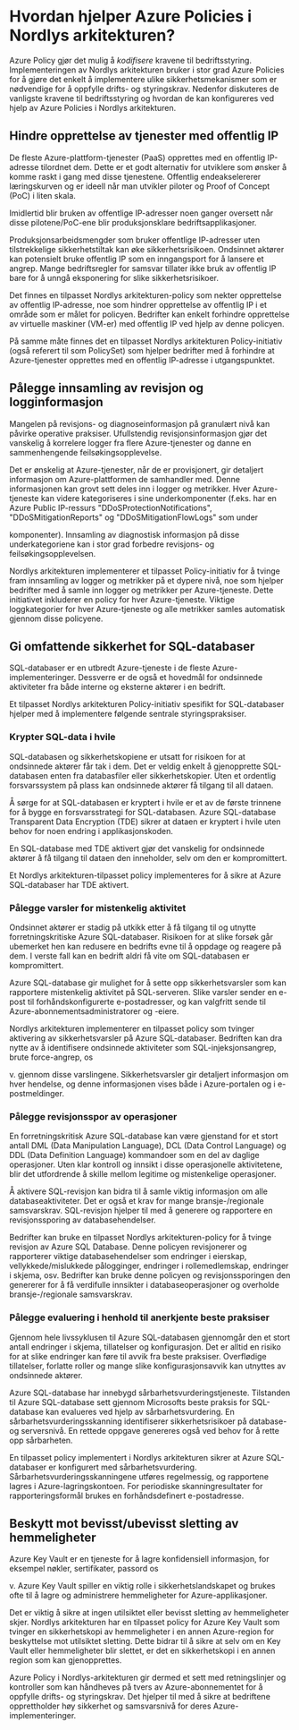 # Hvordan hjelper Azure Policies i Nordlys arkitekturen?

Azure Policy gjør det mulig å *kodifisere* kravene til bedriftsstyring. Implementeringen av Nordlys arkitekturen bruker i stor grad Azure Policies for å gjøre det enkelt å implementere ulike sikkerhetsmekanismer som er nødvendige for å oppfylle drifts- og styringskrav. Nedenfor diskuteres de vanligste kravene til bedriftsstyring og hvordan de kan konfigureres ved hjelp av Azure Policies i Nordlys arkitekturen.

## Hindre opprettelse av tjenester med offentlig IP

De fleste Azure-plattform-tjenester (PaaS) opprettes med en offentlig IP-adresse tilordnet dem. Dette er et godt alternativ for utviklere som ønsker å komme raskt i gang med disse tjenestene. Offentlig endeakselererer læringskurven og er ideell når man utvikler piloter og Proof of Concept (PoC) i liten skala.

Imidlertid blir bruken av offentlige IP-adresser noen ganger oversett når disse pilotene/PoC-ene blir produksjonsklare bedriftsapplikasjoner.

Produksjonsarbeidsmengder som bruker offentlige IP-adresser uten tilstrekkelige sikkerhetstiltak kan øke sikkerhetsrisikoen. Ondsinnet aktører kan potensielt bruke offentlig IP som en inngangsport for å lansere et angrep. Mange bedriftsregler for samsvar tillater ikke bruk av offentlig IP bare for å unngå eksponering for slike sikkerhetsrisikoer.

Det finnes en tilpasset Nordlys arkitekturen-policy som nekter opprettelse av offentlig IP-adresse, noe som hindrer opprettelse av offentlig IP i et område som er målet for policyen. Bedrifter kan enkelt forhindre opprettelse av virtuelle maskiner (VM-er) med offentlig IP ved hjelp av denne policyen.

På samme måte finnes det en tilpasset Nordlys arkitekturen Policy-initiativ (også referert til som PolicySet) som hjelper bedrifter med å forhindre at Azure-tjenester opprettes med en offentlig IP-adresse i utgangspunktet.

## Pålegge innsamling av revisjon og logginformasjon

Mangelen på revisjons- og diagnoseinformasjon på granulært nivå kan påvirke operative praksiser. Ufullstendig revisjonsinformasjon gjør det vanskelig å korrelere logger fra flere Azure-tjenester og danne en sammenhengende feilsøkingsopplevelse.

Det er ønskelig at Azure-tjenester, når de er provisjonert, gir detaljert informasjon om Azure-plattformen de samhandler med. Denne informasjonen kan grovt sett deles inn i logger og metrikker. Hver Azure-tjeneste kan videre kategoriseres i sine underkomponenter (f.eks. har en Azure Public IP-ressurs "DDoSProtectionNotifications", "DDoSMitigationReports" og "DDoSMitigationFlowLogs" som under

komponenter). Innsamling av diagnostisk informasjon på disse underkategoriene kan i stor grad forbedre revisjons- og feilsøkingsopplevelsen.

Nordlys arkitekturen implementerer et tilpasset Policy-initiativ for å tvinge fram innsamling av logger og metrikker på et dypere nivå, noe som hjelper bedrifter med å samle inn logger og metrikker per Azure-tjeneste. Dette initiativet inkluderer en policy for hver Azure-tjeneste. Viktige loggkategorier for hver Azure-tjeneste og alle metrikker samles automatisk gjennom disse policyene.

## Gi omfattende sikkerhet for SQL-databaser

SQL-databaser er en utbredt Azure-tjeneste i de fleste Azure-implementeringer. Dessverre er de også et hovedmål for ondsinnede aktiviteter fra både interne og eksterne aktører i en bedrift.

Et tilpasset Nordlys arkitekturen Policy-initiativ spesifikt for SQL-databaser hjelper med å implementere følgende sentrale styringspraksiser.

### Krypter SQL-data i hvile

SQL-databasen og sikkerhetskopiene er utsatt for risikoen for at ondsinnede aktører får tak i dem. Det er veldig enkelt å gjenopprette SQL-databasen enten fra databasfiler eller sikkerhetskopier. Uten et ordentlig forsvarssystem på plass kan ondsinnede aktører få tilgang til all dataen.

Å sørge for at SQL-databasen er kryptert i hvile er et av de første trinnene for å bygge en forsvarsstrategi for SQL-databasen. Azure SQL-database Transparent Data Encryption (TDE) sikrer at dataen er kryptert i hvile uten behov for noen endring i applikasjonskoden.

En SQL-database med TDE aktivert gjør det vanskelig for ondsinnede aktører å få tilgang til dataen den inneholder, selv om den er kompromittert.

Et Nordlys arkitekturen-tilpasset policy implementeres for å sikre at Azure SQL-databaser har TDE aktivert.

### Pålegge varsler for mistenkelig aktivitet

Ondsinnet aktører er stadig på utkikk etter å få tilgang til og utnytte forretningskritiske Azure SQL-databaser. Risikoen for at slike forsøk går ubemerket hen kan redusere en bedrifts evne til å oppdage og reagere på dem. I verste fall kan en bedrift aldri få vite om SQL-databasen er kompromittert.

Azure SQL-database gir mulighet for å sette opp sikkerhetsvarsler som kan rapportere mistenkelig aktivitet på SQL-serveren. Slike varsler sender en e-post til forhåndskonfigurerte e-postadresser, og kan valgfritt sende til Azure-abonnementsadministratorer og -eiere.

Nordlys arkitekturen implementerer en tilpasset policy som tvinger aktivering av sikkerhetsvarsler på Azure SQL-databaser. Bedriften kan dra nytte av å identifisere ondsinnede aktiviteter som SQL-injeksjonsangrep, brute force-angrep, os

v. gjennom disse varslingene. Sikkerhetsvarsler gir detaljert informasjon om hver hendelse, og denne informasjonen vises både i Azure-portalen og i e-postmeldinger.

### Pålegge revisjonsspor av operasjoner

En forretningskritisk Azure SQL-database kan være gjenstand for et stort antall DML (Data Manipulation Language), DCL (Data Control Language) og DDL (Data Definition Language) kommandoer som en del av daglige operasjoner. Uten klar kontroll og innsikt i disse operasjonelle aktivitetene, blir det utfordrende å skille mellom legitime og mistenkelige operasjoner.

Å aktivere SQL-revisjon kan bidra til å samle viktig informasjon om alle databaseaktiviteter. Det er også et krav for mange bransje-/regionale samsvarskrav. SQL-revisjon hjelper til med å generere og rapportere en revisjonssporing av databasehendelser.

Bedrifter kan bruke en tilpasset Nordlys arkitekturen-policy for å tvinge revisjon av Azure SQL Database. Denne policyen revisjonerer og rapporterer viktige databasehendelser som endringer i eierskap, vellykkede/mislukkede pålogginger, endringer i rollemedlemskap, endringer i skjema, osv. Bedrifter kan bruke denne policyen og revisjonssporingen den genererer for å få verdifulle innsikter i databaseoperasjoner og overholde bransje-/regionale samsvarskrav.

### Pålegge evaluering i henhold til anerkjente beste praksiser

Gjennom hele livssyklusen til Azure SQL-databasen gjennomgår den et stort antall endringer i skjema, tillatelser og konfigurasjon. Det er alltid en risiko for at slike endringer kan føre til avvik fra beste praksiser. Overflødige tillatelser, forlatte roller og mange slike konfigurasjonsavvik kan utnyttes av ondsinnede aktører.

Azure SQL-database har innebygd sårbarhetsvurderingstjeneste. Tilstanden til Azure SQL-database sett gjennom Microsofts beste praksis for SQL-database kan evalueres ved hjelp av sårbarhetsvurdering. En sårbarhetsvurderingsskanning identifiserer sikkerhetsrisikoer på database- og serversnivå. En rettede oppgave genereres også ved behov for å rette opp sårbarheten.

En tilpasset policy implementert i Nordlys arkitekturen sikrer at Azure SQL-databaser er konfigurert med sårbarhetsvurdering. Sårbarhetsvurderingsskanningene utføres regelmessig, og rapportene lagres i Azure-lagringskontoen. For periodiske skanningresultater for rapporteringsformål brukes en forhåndsdefinert e-postadresse.

## Beskytt mot bevisst/ubevisst sletting av hemmeligheter

Azure Key Vault er en tjeneste for å lagre konfidensiell informasjon, for eksempel nøkler, sertifikater, passord os

v. Azure Key Vault spiller en viktig rolle i sikkerhetslandskapet og brukes ofte til å lagre og administrere hemmeligheter for Azure-applikasjoner.

Det er viktig å sikre at ingen utilsiktet eller bevisst sletting av hemmeligheter skjer. Nordlys arkitekturen har en tilpasset policy for Azure Key Vault som tvinger en sikkerhetskopi av hemmeligheter i en annen Azure-region for beskyttelse mot utilsiktet sletting. Dette bidrar til å sikre at selv om en Key Vault eller hemmeligheter blir slettet, er det en sikkerhetskopi i en annen region som kan gjenopprettes.

Azure Policy i Nordlys-arkitekturen gir dermed et sett med retningslinjer og kontroller som kan håndheves på tvers av Azure-abonnementet for å oppfylle drifts- og styringskrav. Det hjelper til med å sikre at bedriftene opprettholder høy sikkerhet og samsvarsnivå for deres Azure-implementeringer.